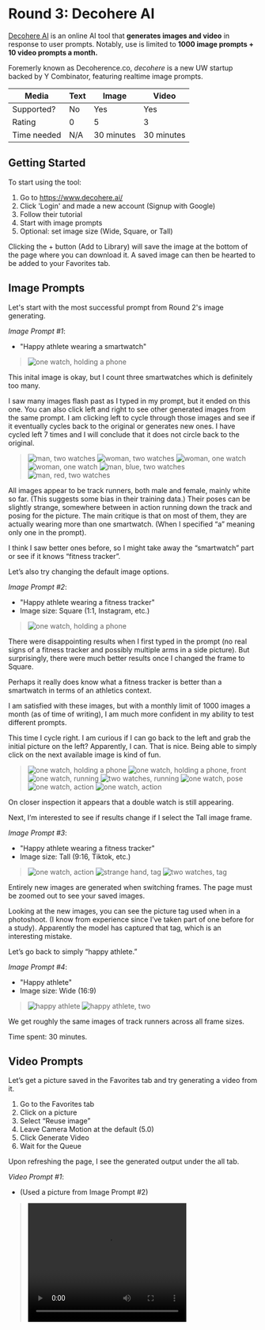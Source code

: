 # Round 3: Decohere AI
[Decohere AI](https://www.decohere.ai/) is an online AI tool that **generates images and video** in response to user prompts. Notably, use is limited to **1000 image prompts + 10 video prompts a month.**

Foremerly known as Decoherence.co, *decohere* is a new UW startup backed by Y Combinator, featuring realtime image prompts.


| Media       | Text | Image      | Video        |
|-------------|------|------------|--------------|
| Supported?  | No   | Yes        | Yes          |
| Rating      | 0    | 5          | 3            |
| Time needed | N/A  | 30 minutes | 30 minutes   |

## Getting Started
To start using the tool:
1. Go to https://www.decohere.ai/
2. Click 'Login' and made a new account (Signup with Google)
3. Follow their tutorial
4. Start with image prompts
5. Optional: set image size (Wide, Square, or Tall)

Clicking the + button (Add to Library) will save the image at the bottom of the page where you can download it. A saved image can then be hearted to be added to your Favorites tab.

## Image Prompts
Let's start with the most successful prompt from Round 2's image generating.

*Image Prompt #1*:
* "Happy athlete wearing a smartwatch"
>![one watch, holding a phone](./images/decohereAI/hawasw.jpeg)

This inital image is okay, but I count three smartwatches which is definitely too many.

I saw many images flash past as I typed in my prompt, but it ended on this one. You can also click left and right to see other generated images from the same prompt. I am clicking left to cycle through those images and see if it eventually cycles back to the original or generates new ones. I have cycled left 7 times and I will conclude that it does not circle back to the original.

>![man, two watches](./images/decohereAI/hawasw2.jpeg)
![woman, two watches](./images/decohereAI/hawasw3.jpeg)
![woman, one watch](./images/decohereAI/hawasw4.jpeg)
![woman, one watch](./images/decohereAI/hawasw5.jpeg)
![man, blue, two watches](./images/decohereAI/hawasw6.jpeg)
![man, red, two watches](./images/decohereAI/hawasw7.jpeg)

All images appear to be track runners, both male and female, mainly white so far. (This suggests some bias in their training data.) Their poses can be slightly strange, somewhere between in action running down the track and posing for the picture. The main critique is that on most of them, they are actually wearing more than one smartwatch. (When I specified “a” meaning only one in the prompt).

I think I saw better ones before, so I might take away the “smartwatch” part or see if it knows “fitness tracker”.

Let’s also try changing the default image options.

*Image Prompt #2*:
* "Happy athlete wearing a fitness tracker"
* Image size: Square (1:1, Instagram, etc.)
>![one watch, holding a phone](./images/decohereAI/hawaft.jpeg)

There were disappointing results when I first typed in the prompt (no real signs of a fitness tracker and possibly multiple arms in a side picture). But surprisingly, there were much better results once I changed the frame to Square.

Perhaps it really does know what a fitness tracker is better than a smartwatch in terms of an athletics context.

I am satisfied with these images, but with a monthly limit of 1000 images a month (as of time of writing), I am much more confident in my ability to test different prompts.

This time I cycle right. I am curious if I can go back to the left and grab the initial picture on the left? Apparently, I can. That is nice. Being able to simply click on the next available image is kind of fun.

>![one watch, holding a phone](./images/decohereAI/hawaft2.jpeg)
![one watch, holding a phone, front](./images/decohereAI/hawaft3.jpeg)
![one watch, running](./images/decohereAI/hawaft4.jpeg)
![two watches, running](./images/decohereAI/hawaft5.jpeg)
![one watch, pose](./images/decohereAI/hawaft6.jpeg)
![one watch, action](./images/decohereAI/hawaft7.jpeg)
![one watch, action](./images/decohereAI/hawaft8.jpeg)

On closer inspection it appears that a double watch is still appearing.

Next, I’m interested to see if results change if I select the Tall image frame.

*Image Prompt #3*:
* "Happy athlete wearing a fitness tracker"
* Image size: Tall (9:16, Tiktok, etc.)
>![one watch, action](./images/decohereAI/hawaftTALL.jpeg)
![strange hand, tag](./images/decohereAI/hawaftTALL2.jpeg)
![two watches, tag](./images/decohereAI/hawaftTALL3.jpeg)

Entirely new images are generated when switching frames. The page must be zoomed out to see your saved images.

Looking at the new images, you can see the picture tag used when in a photoshoot. (I know from experience since I’ve taken part of one before for a study). Apparently the model has captured that tag, which is an interesting mistake.

Let’s go back to simply “happy athlete.”

*Image Prompt #4*:
* "Happy athlete"
* Image size: Wide (16:9)
>![happy athlete](./images/decohereAI/happyathlete.jpeg)
![happy athlete, two](./images/decohereAI/happyathlete2.jpeg)

We get roughly the same images of track runners across all frame sizes.

Time spent: 30 minutes.

## Video Prompts
Let’s get a picture saved in the Favorites tab and try generating a video from it.

1.	Go to the Favorites tab
2.	Click on a picture
3.	Select “Reuse image”
4.	Leave Camera Motion at the default (5.0)
5.	Click Generate Video
6.	Wait for the Queue

Upon refreshing the page, I see the generated output under the all tab.

*Video Prompt #1*:
* (Used a picture from Image Prompt #2) 
> <video src="./images/decohereAI/video.mp4" width="320" height="240" controls></video>



